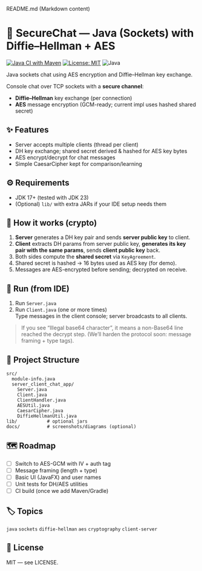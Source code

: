 README.md (Markdown content)
# 🔐 SecureChat — Java (Sockets) with Diffie–Hellman + AES

[![Java CI with Maven](https://github.com/CellaIoana/SecureChat-Java/actions/workflows/maven.yml/badge.svg)](https://github.com/CellaIoana/SecureChat-Java/actions/workflows/maven.yml)
[![License: MIT](https://img.shields.io/badge/License-MIT-yellow.svg)](https://opensource.org/licenses/MIT)
![Java](https://img.shields.io/badge/Java-23-blue)

Java sockets chat using AES encryption and Diffie–Hellman key exchange.

Console chat over TCP sockets with a **secure channel**:
- **Diffie–Hellman** key exchange (per connection)
- **AES** message encryption (GCM-ready; current impl uses hashed shared secret)

## ✨ Features
- Server accepts multiple clients (thread per client)
- DH key exchange; shared secret derived & hashed for AES key bytes
- AES encrypt/decrypt for chat messages
- Simple CaesarCipher kept for comparison/learning

## ⚙️ Requirements
- JDK 17+ (tested with JDK 23)
- (Optional) `lib/` with extra JARs if your IDE setup needs them

## 🧭 How it works (crypto)
1. **Server** generates a DH key pair and sends **server public key** to client.
2. **Client** extracts DH params from server public key, **generates its key pair with the same params**, sends **client public key** back.
3. Both sides compute the **shared secret** via `KeyAgreement`.
4. Shared secret is hashed → 16 bytes used as AES key (for demo).
5. Messages are AES-encrypted before sending; decrypted on receive.

## 🚀 Run (from IDE)
1. Run `Server.java`  
2. Run `Client.java` (one or more times)  
Type messages in the client console; server broadcasts to all clients.

> If you see “Illegal base64 character”, it means a non-Base64 line reached the decrypt step.
> (We’ll harden the protocol soon: message framing + type tags).

## 🧱 Project Structure
```
src/
  module-info.java
  server_client_chat_app/
    Server.java
    Client.java
    ClientHandler.java
    AESUtil.java
    CaesarCipher.java
    DiffieHellmanUtil.java
lib/           # optional jars
docs/          # screenshots/diagrams (optional)
```

## 🗺️ Roadmap
- [ ] Switch to AES-GCM with IV + auth tag
- [ ] Message framing (length + type)
- [ ] Basic UI (JavaFX) and user names
- [ ] Unit tests for DH/AES utilities
- [ ] CI build (once we add Maven/Gradle)

## 🏷️ Topics
`java` `sockets` `diffie-hellman` `aes` `cryptography` `client-server`

## 📝 License
MIT — see LICENSE.



